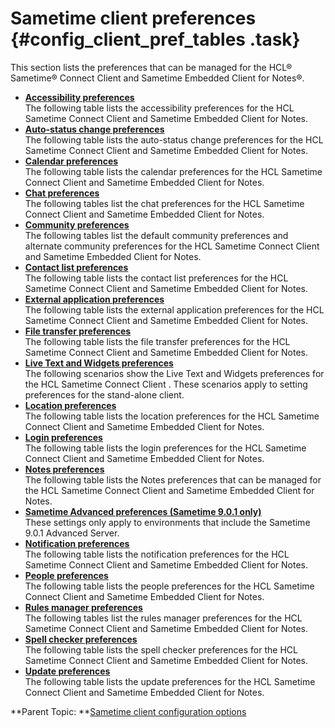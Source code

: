 # Sametime client preferences {#config_client_pref_tables .task}

This section lists the preferences that can be managed for the HCL® Sametime® Connect Client and Sametime Embedded Client for Notes®.

-   **[Accessibility preferences](config_client_access_pref.md)**  
The following table lists the accessibility preferences for the HCL Sametime Connect Client and Sametime Embedded Client for Notes.
-   **[Auto-status change preferences](config_client_status_pref.md)**  
The following table lists the auto-status change preferences for the HCL Sametime Connect Client and Sametime Embedded Client for Notes.
-   **[Calendar preferences](config_client_cal_pref.md)**  
The following table lists the calendar preferences for the HCL Sametime Connect Client and Sametime Embedded Client for Notes.
-   **[Chat preferences](config_client_chat_history_pref.md)**  
The following tables list the chat preferences for the HCL Sametime Connect Client and Sametime Embedded Client for Notes.
-   **[Community preferences](config_client_comm_pref.md)**  
The following tables list the default community preferences and alternate community preferences for the HCL Sametime Connect Client and Sametime Embedded Client for Notes.
-   **[Contact list preferences](config_client_contact_list_pref.md)**  
The following table lists the contact list preferences for the HCL Sametime Connect Client and Sametime Embedded Client for Notes.
-   **[External application preferences](config_client_ext_app_pref.md)**  
The following table lists the external application preferences for the HCL Sametime Connect Client and Sametime Embedded Client for Notes.
-   **[File transfer preferences](config_client_file_tran_pref.md)**  
The following table lists the file transfer preferences for the HCL Sametime Connect Client and Sametime Embedded Client for Notes.
-   **[Live Text and Widgets preferences](config_client_widg_pref.md)**  
The following scenarios show the Live Text and Widgets preferences for the HCL Sametime Connect Client . These scenarios apply to setting preferences for the stand-alone client.
-   **[Location preferences](config_client_location_pref.md)**  
The following table lists the location preferences for the HCL Sametime Connect Client and Sametime Embedded Client for Notes.
-   **[Login preferences](config_client_login_pref.md)**  
The following table lists the login preferences for the HCL Sametime Connect Client and Sametime Embedded Client for Notes.
-   **[Notes preferences](config_client_notes_pref.md)**  
The following table lists the Notes preferences that can be managed for the HCL Sametime Connect Client and Sametime Embedded Client for Notes.
-   **[Sametime Advanced preferences \(Sametime 9.0.1 only\)](config_client_stadv_pref.md)**  
These settings only apply to environments that include the Sametime 9.0.1 Advanced Server.
-   **[Notification preferences](config_client_notification_pref.md)**  
The following table lists the notification preferences for the HCL Sametime Connect Client and Sametime Embedded Client for Notes.
-   **[People preferences](config_client_people_pref.md)**  
The following table lists the people preferences for the HCL Sametime Connect Client and Sametime Embedded Client for Notes.
-   **[Rules manager preferences](config_client_rules_mng_pref.md)**  
The following tables list the rules manager preferences for the HCL Sametime Connect Client and Sametime Embedded Client for Notes.
-   **[Spell checker preferences](config_client_spellchecker_pref.md)**  
The following table lists the spell checker preferences for the HCL Sametime Connect Client and Sametime Embedded Client for Notes.
-   **[Update preferences](config_client_update_pref.md)**  
The following table lists the update preferences for the HCL Sametime Connect Client and Sametime Embedded Client for Notes.

**Parent Topic: **[Sametime client configuration options](sametime_client_configuration.md)

